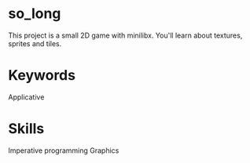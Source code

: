 # so_long
This project is a small 2D game with minilibx. You'll learn about textures, sprites and tiles.

# Keywords
Applicative

# Skills
Imperative programming
Graphics
